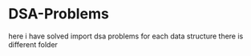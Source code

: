 # DSA-Problems
here i have solved import dsa problems 
for each data structure there is different folder
